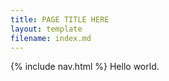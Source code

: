 ```yaml
---
title: PAGE TITLE HERE
layout: template
filename: index.md
--- 
```


<!DOCTYPE html>
<html lang="en">
  <body>
    {% include nav.html %}
Hello world.
    </body>
</html>